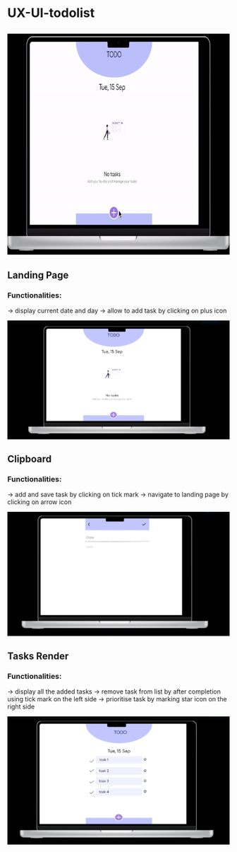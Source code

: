 # UX-UI-todolist

<h2 align="center">
  <img src="https://github.com/ANUSHA2208/UX-UI-todolist/blob/main/ezgif.com-gif-maker.gif" 
         alt="Waving hand animated gif"
         height="500"
         width="800" />
</h2>

## Landing Page
### Functionalities:
-> display current date and day
-> allow to add task by clicking on plus icon


![landing page](https://github.com/ANUSHA2208/UX-UI-todolist/blob/main/landing-page.png)

## Clipboard
### Functionalities:
-> add and save task by clicking on tick mark
-> navigate to landing page by clicking on arrow icon

![clipboard](https://github.com/ANUSHA2208/UX-UI-todolist/blob/main/clipboard.png)

## Tasks Render
### Functionalities:
-> display all the added tasks
-> remove task from list by after completion using tick mark on the left side
-> prioritise task by marking star icon on the right side

![task-display-page](https://github.com/ANUSHA2208/UX-UI-todolist/blob/main/task-display-page.png)
